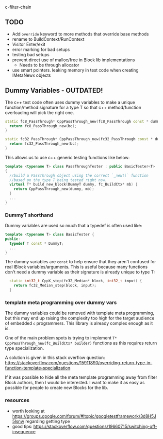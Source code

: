 c-filter-chain

## TODO
* Add `override` keyword to more methods that override base methods
* rename to BuildContext/RunContext
* Visitor Enter/exit
* error marking for bad setups
* testing bad setups
* prevent direct use of malloc/free in Block lib implementations
  * Needs to be through allocator
* use smart pointers. leaking memory in test code when creating IMetaNewx objects


## Dummy Variables - OUTDATED!
The c++ test code often uses dummy variables to make a unique function/method signature for a type T so that
c++ method/function overloading will pick the right one.

```c++
static fc8_PassThrough* CppPassThrough_new(fc8_PassThrough const * dummy, fc_BuildCtx* builder) {
  return fc8_PassThrough_new(bc);
}

static fc32_PassThrough* CppPassThrough_new(fc32_PassThrough const * dummy, fc_BuildCtx* builder) {
  return fc32_PassThrough_new(bc);
}  
```

This allows us to use c++ generic testing functions like below:

```c++
template <typename T> class PassThroughTester : public BasicTester<T>
{
  //build a PassThrough object using the correct `_new()` function
  //based on the type T being tested right now.
  virtual T* build_new_block(DummyT dummy, fc_BuildCtx* mb) {
    return CppPassThrough_new(dummy, mb);
  }
  ...
}
```

### DummyT shorthand
Dummy variables are used so much that a typedef is often used like:

```c++
template <typename T> class BasicTester {
public:
  typedef T const * DummyT;
  ...
}
```

The dummy variables are `const` to help ensure that they aren't confused for real IBlock variables/arguments. 
This is useful because many functions don't need a dummy variable as their signature is already unique to
type T:

```c++
  static int32_t CppX_step(fc32_Median* block, int32_t input) {
    return fc32_Median_step(block, input);
  }
```

### template meta programming over dummy vars
The dummy variables could be removed with template meta programming, but this may end up raising the complexity
too high for the target audience of embedded `c` programmers. This library is already complex enough as it is.

One of the main problem spots is trying to implement
`T* CppPassThrough_new(fc_BuildCtx* builder)` functions as this requires return type specialization. 

A solution is given in this stack overflow question:
https://stackoverflow.com/questions/15911890/overriding-return-type-in-function-template-specialization

If it was possible to hide all the meta template programming away from filter Block authors, then I would be
interested. I want to make it as easy as possible for people to create new Blocks for the lib.





### resources
* worth looking at https://groups.google.com/forum/#!topic/googletestframework/3d8H5J5Isnw regarding getting type
* good tips: https://stackoverflow.com/questions/19660715/switching-off-insequence

